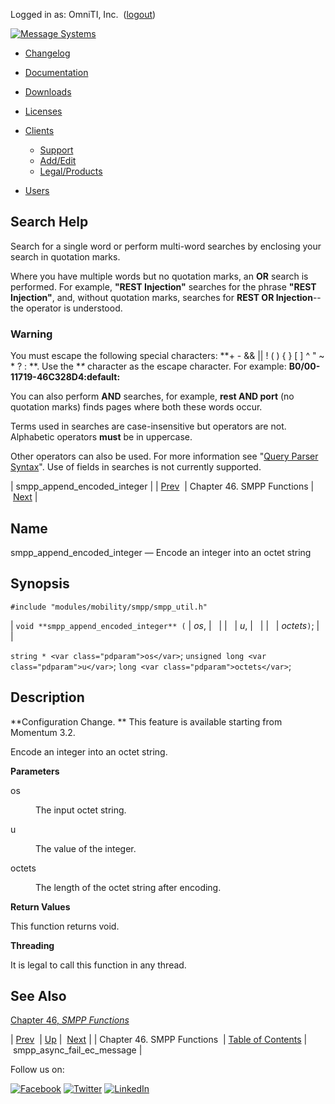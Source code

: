 Logged in as: OmniTI, Inc.  ([logout](https://support.messagesystems.com/logout.php))

[![Message Systems](https://support.messagesystems.com/images/ms-white205.png)](https://support.messagesystems.com/start.php) 

*   [Changelog](https://support.messagesystems.com/start.php?show=changelog)
*   [Documentation](https://support.messagesystems.com/docs/)
*   [Downloads](https://support.messagesystems.com/start.php)

*   [Licenses](https://support.messagesystems.com/license_summary.php)
*   <a href="">Clients</a>
    *   [Support](https://support.messagesystems.com/cs.php)
    *   [Add/Edit](https://support.messagesystems.com/edit_client.php)
    *   [Legal/Products](https://support.messagesystems.com/edit_products.php)
*   [Users](https://support.messagesystems.com/edit_customer.php)

## Search Help

Search for a single word or perform multi-word searches by enclosing your search in quotation marks.

Where you have multiple words but no quotation marks, an **OR** search is performed. For example, **"REST Injection"** searches for the phrase **"REST Injection"**, and, without quotation marks, searches for **REST OR Injection**--the operator is understood.

### Warning

You must escape the following special characters: **+ - && || ! ( ) { } [ ] ^ " ~ * ? : \**. Use the **\** character as the escape character. For example: **B0/00-11719-46C328D4\:default\:**

You can also perform **AND** searches, for example, **rest AND port** (no quotation marks) finds pages where both these words occur.

Terms used in searches are case-insensitive but operators are not. Alphabetic operators **must** be in uppercase.

Other operators can also be used. For more information see "[Query Parser Syntax](https://lucene.apache.org/core/old_versioned_docs/versions/3_0_0/queryparsersyntax.html)". Use of fields in searches is not currently supported.

| smpp_append_encoded_integer |
| [Prev](smpp.php)  | Chapter 46. SMPP Functions |  [Next](apis.smpp_async_fail_ec_message.php) |

<a name="apis.smpp_append_encoded_integer"></a>
## Name

smpp_append_encoded_integer — Encode an integer into an octet string

## Synopsis

`#include "modules/mobility/smpp/smpp_util.h"`

| `void **smpp_append_encoded_integer** (` | <var class="pdparam">os</var>, |   |
|   | <var class="pdparam">u</var>, |   |
|   | <var class="pdparam">octets</var>`)`; |   |

`string * <var class="pdparam">os</var>`;
`unsigned long <var class="pdparam">u</var>`;
`long <var class="pdparam">octets</var>`;<a name="idp33679616"></a>
## Description

**Configuration Change. ** This feature is available starting from Momentum 3.2.

Encode an integer into an octet string.

**Parameters**

<dl class="variablelist">

<dt>os</dt>

<dd>

The input octet string.

</dd>

<dt>u</dt>

<dd>

The value of the integer.

</dd>

<dt>octets</dt>

<dd>

The length of the octet string after encoding.

</dd>

</dl>

**Return Values**

This function returns void.

**Threading**

It is legal to call this function in any thread.

<a name="idp33690912"></a>
## See Also

[Chapter 46, *SMPP Functions*](smpp.php "Chapter 46. SMPP Functions") 

| [Prev](smpp.php)  | [Up](smpp.php) |  [Next](apis.smpp_async_fail_ec_message.php) |
| Chapter 46. SMPP Functions  | [Table of Contents](index.php) |  smpp_async_fail_ec_message |

Follow us on:

[![Facebook](https://support.messagesystems.com/images/icon-facebook.png)](http://www.facebook.com/messagesystems) [![Twitter](https://support.messagesystems.com/images/icon-twitter.png)](http://twitter.com/#!/MessageSystems) [![LinkedIn](https://support.messagesystems.com/images/icon-linkedin.png)](http://www.linkedin.com/company/message-systems)